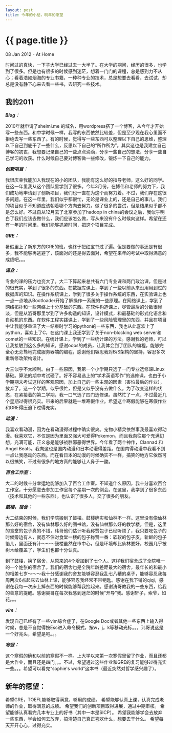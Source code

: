 ```yaml
---
layout: post
title: 今年的小结，明年的愿望
---
```


{{ page.title }}
================

<p class="meta">08 Jan 2012 - At Home</p>

时间过的真快，一下子大学已经过去一大半了。在大学的期间，经历的很多，也学到了很多。但是也有很多的时候感到迷茫，想着一门门的课程，总是感到力不从心；看着浩如烟海的专业书籍，一种种专业的技术，总是想要去看看，去试试，却总是没有静下心来去看一些书，去研究一些技术。

我的2011
--------

<b><i>Blog：</i></b>

2010年就申请了sheimi.me 的域名，用wordpress搭了一个博客，从今年才开始写一些东西。和中学时候一样，我写的东西依然比较差，但是至少现在我心里面不拒绝去写一些东西了。有的时候，觉得写一些东西可以整理以下自己的思维，整理以下自己到底干了一些什么，反思以下自己的“所作所为”。其实这也是我建立自己博客的初衷，我想要记录自己的一些点点滴滴，分享一些自己的想法，分享一些自己学习的收获。什么时候自己要对博客做一些修改，锻炼一下自己的能力。

<b><i>创新项目：</i></b>

我很庆幸我能加入我现在的小的团队，我能有这么好的指导老师，这么好的同学。在这一年里我从这个团队里学到了很多。今年3月份，在博伟和老师的努力下，我们成功地申请到了创新项目，我们也一直在为这个而努力着。不过，我们存在这很多问题。在这一年里，我们似乎都很忙，无论是课业上的，还是自己的事儿。我们的项目似乎不知道应该朝着哪个方向去努力。做了很多的尝试，但是结果似乎都不是怎么好。不过自从12月去了北京参加了hadoop in china的会议之后，我似乎明白了我们应该去做什么，我们应该怎么做，写从来没有什么时候向这样。希望在还有一年的时间里，我们能够抓紧时间，把这个项目完成。

<b><i>GRE：</i></b>

暑假里上了新东方的GRE的班，也终于把红宝书过了遍。但是要做的事还是有很多，我不能够再逃避了，该面对的还是得去面对，希望在来年的考试中取得满意的成绩吧。。。

<b><i>课业：</i></b>

专业的课的压力也变大了。大二下算起来总共有六门专业课和两门政治课。但是过的很充实，学到了很多的东西。在数据库课上，学到了一些以前从来没用用到过的数据库的知识。在操作系统课上，学到了很多关于操作系统的东西，在实验课上也一点一点地从Bootloader开始了解操作一系统的一些原理。在网络课上，学到了网络拓扑和一些网络上十分基础的东西。在软件构造课上，尽管最后的分数很惨淡，但是从滔哥那里学到了许多构造的知识，设计模式，和最基础的形式化语言和自动机的东西。在软件工程实践课上，学到了一些风险管理里的东西，并且在项目中让我能够重温了大一结束时学习的python的一些东西，我也从此喜欢上了python，喜欢上了C，在这门课上我还学到了关于non-blocking web server和comet的一些知识。在统计课上，学到了一些统计课的方法。感谢我的老师，可以让我接触到这么多的知识。感谢oops的成员，让我体会到了团队的编程，能够完全心无旁骛地完成服务器端的编程，感谢他们容忍我对B/S架构的坚持，容忍多次重新修改架构设计。

大三似乎不太顺利。由于一些原因，我第一个小学期只选了一门专业选修课Linux基础。算法的期中考试砸了。好不容易选上的“学术英语写作”的选修课，也由于小学期期末考试这样的客观原因，加上自己的一些主观的因素（害怕最后的作业），放弃了。这一个学期，似乎很忙，但是又似乎没有去做什么。为了改变这样的状态，在紧接着的第二学期，我一口气选了四门选修课。虽然忙了一点，不过最近几个星期过得很充实。带来的后果就是一堆寒假作业。希望这个寒假能够在寒假作业和GRE得压迫下过得充实。

<b><i>动漫：</i></b>

我喜欢看动漫，因为在看动漫得过程中确实很爽。宠物小精灵依然事我最喜欢得动漫。我喜欢它，不仅是因为里面又强大可爱得Pokemon，而且我向往那个充满幻想，充满可能，正义总是能够战胜邪恶得世界。今年看了两个神作，Clannad 和 Angel Beats。我向这也是国内动漫和日本动漫得差距。在国内得动漫中我看不到一点让我感动的东西。而在看日本的动漫的时候确实不一样，搞笑的地方它依然可以很搞笑，不过有很多的地方真的能够让人鼻子一酸。

<b><i>百合工作室：</i></b>

大二的时候十分幸运地能够加入了百合工作室。不知道什么原因，我十分喜欢百合工作室，十分愿意去参加工作室每个星期一次的例会。在这里，我学到了很多东西（技术和其他的一些东西），也认识了很多人，交了很多的朋友。

<b><i>鼓楼，宿舍：</i></b>

大二结束的时候，我们学院搬到了鼓楼。鼓楼确实和仙林不一样。这里没有像仙林那么好的宿舍，没有仙林那么好的图书馆，没有仙林那么好的教学楼。但是，这里的食堂的包子真的不错，玮哥他们估计听我称赞包子已经听烦了，我只要吃包子的时候旁边有人，就忍不住对食堂一楼的包子称赞一番：软软的包子皮，新鲜的包子馅儿，里面还有汁～～～鼓楼虽然在市中心，但是环境却比仙林要好，校园几乎被树木给覆盖了，学生们也都十分认真。

到了鼓楼，换了宿舍，从原来的4个增加到了七个人。这样我们宿舍成了全院唯一的一个姓张的宿舍了。我们的宿舍也是全院年龄差距最大的宿舍，最年长的和最小的相差七岁～～～我十分感谢我的舍友能够容忍我乱七八糟的桌子，能够容忍我每周两次6点起床去仙林上课，能够容忍我经常不带钥匙。感谢在我下铺的qiqi，感谢在我每一次床上掉东西的时候能够帮我捡起来。感谢涛哥教我的一些东西，给我的善意的提醒。感谢昊哥在每次我感到迷茫的时候“开导”我。感谢轩子，索爷，如花。。。

<b><i>vim：</i></b>

发现自己已经有了一些vim综合症了，在Google Doc或者其他一些东西上输入得时候，总是不自觉得按Esc进入命令模式，按w，j，k等移动光标。。。玮哥说这是一个好兆头，希望是吧。。。

<b><i>寒假：</i></b>

这个寒假的确和以前的寒假不一样。上大学以来第一次寒假里留了作业，而且还都是大作业，而且还是四门。。。不过，希望通过这些作业和GRE的复习能够过得充实一些。。。希望可以看完“sophie's world”这本书（最近突然对哲学感兴趣了）。

新年的愿望：
-----------

希望GRE，TOEFL能够取得满意，够用的成绩。
希望能够认真上课，认真完成老师的作业，取得满意的成绩。
希望我们的创新项目取得进展，通过中期审核。
希望能够认真看完几本专业上的好书（其中一本是SICP）。
希望我能够学会去放弃一些东西，学会如何去放弃，搞清楚自己真正喜欢什么，想要去干什么。
希望每天开开心心，过得充实。

